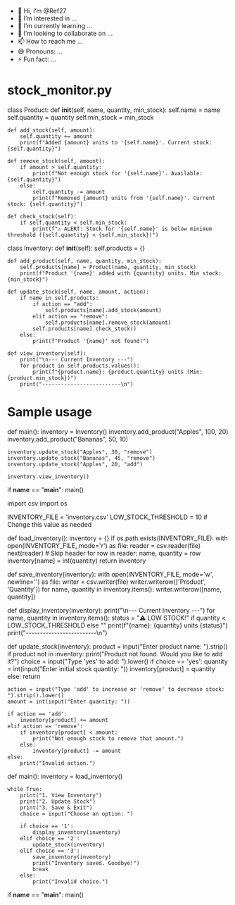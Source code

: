 - 👋 Hi, I’m @Ref27
- 👀 I’m interested in ...
- 🌱 I’m currently learning ...
- 💞️ I’m looking to collaborate on ...
- 📫 How to reach me ...
- 😄 Pronouns: ...
- ⚡ Fun fact: ...

<!---
Ref27/Ref27 is a ✨ special ✨ repository because its `README.md` (this file) appears on your GitHub profile.
You can click the Preview link to take a look at your changes.
--->

# stock_monitor.py

class Product:
    def __init__(self, name, quantity, min_stock):
        self.name = name
        self.quantity = quantity
        self.min_stock = min_stock

    def add_stock(self, amount):
        self.quantity += amount
        print(f"Added {amount} units to '{self.name}'. Current stock: {self.quantity}")

    def remove_stock(self, amount):
        if amount > self.quantity:
            print(f"Not enough stock for '{self.name}'. Available: {self.quantity}")
        else:
            self.quantity -= amount
            print(f"Removed {amount} units from '{self.name}'. Current stock: {self.quantity}")

    def check_stock(self):
        if self.quantity < self.min_stock:
            print(f"⚠️ ALERT: Stock for '{self.name}' is below minimum threshold ({self.quantity} < {self.min_stock})")


class Inventory:
    def __init__(self):
        self.products = {}

    def add_product(self, name, quantity, min_stock):
        self.products[name] = Product(name, quantity, min_stock)
        print(f"Product '{name}' added with {quantity} units. Min stock: {min_stock}")

    def update_stock(self, name, amount, action):
        if name in self.products:
            if action == "add":
                self.products[name].add_stock(amount)
            elif action == "remove":
                self.products[name].remove_stock(amount)
            self.products[name].check_stock()
        else:
            print(f"Product '{name}' not found!")

    def view_inventory(self):
        print("\n--- Current Inventory ---")
        for product in self.products.values():
            print(f"{product.name}: {product.quantity} units (Min: {product.min_stock})")
        print("-------------------------\n")


# Sample usage
def main():
    inventory = Inventory()
    inventory.add_product("Apples", 100, 20)
    inventory.add_product("Bananas", 50, 10)

    inventory.update_stock("Apples", 30, "remove")
    inventory.update_stock("Bananas", 45, "remove")
    inventory.update_stock("Apples", 20, "add")

    inventory.view_inventory()


if __name__ == "__main__":
    main()


import csv
import os

INVENTORY_FILE = 'inventory.csv'
LOW_STOCK_THRESHOLD = 10  # Change this value as needed

def load_inventory():
    inventory = {}
    if os.path.exists(INVENTORY_FILE):
        with open(INVENTORY_FILE, mode='r') as file:
            reader = csv.reader(file)
            next(reader)  # Skip header
            for row in reader:
                name, quantity = row
                inventory[name] = int(quantity)
    return inventory

def save_inventory(inventory):
    with open(INVENTORY_FILE, mode='w', newline='') as file:
        writer = csv.writer(file)
        writer.writerow(['Product', 'Quantity'])
        for name, quantity in inventory.items():
            writer.writerow([name, quantity])

def display_inventory(inventory):
    print("\n--- Current Inventory ---")
    for name, quantity in inventory.items():
        status = "⚠️ LOW STOCK!" if quantity < LOW_STOCK_THRESHOLD else ""
        print(f"{name}: {quantity} units {status}")
    print("-------------------------\n")

def update_stock(inventory):
    product = input("Enter product name: ").strip()
    if product not in inventory:
        print("Product not found. Would you like to add it?")
        choice = input("Type 'yes' to add: ").lower()
        if choice == 'yes':
            quantity = int(input("Enter initial stock quantity: "))
            inventory[product] = quantity
        else:
            return

    action = input("Type 'add' to increase or 'remove' to decrease stock: ").strip().lower()
    amount = int(input("Enter quantity: "))

    if action == 'add':
        inventory[product] += amount
    elif action == 'remove':
        if inventory[product] < amount:
            print("Not enough stock to remove that amount.")
        else:
            inventory[product] -= amount
    else:
        print("Invalid action.")

def main():
    inventory = load_inventory()

    while True:
        print("1. View Inventory")
        print("2. Update Stock")
        print("3. Save & Exit")
        choice = input("Choose an option: ")

        if choice == '1':
            display_inventory(inventory)
        elif choice == '2':
            update_stock(inventory)
        elif choice == '3':
            save_inventory(inventory)
            print("Inventory saved. Goodbye!")
            break
        else:
            print("Invalid choice.")

if __name__ == "__main__":
    main()
